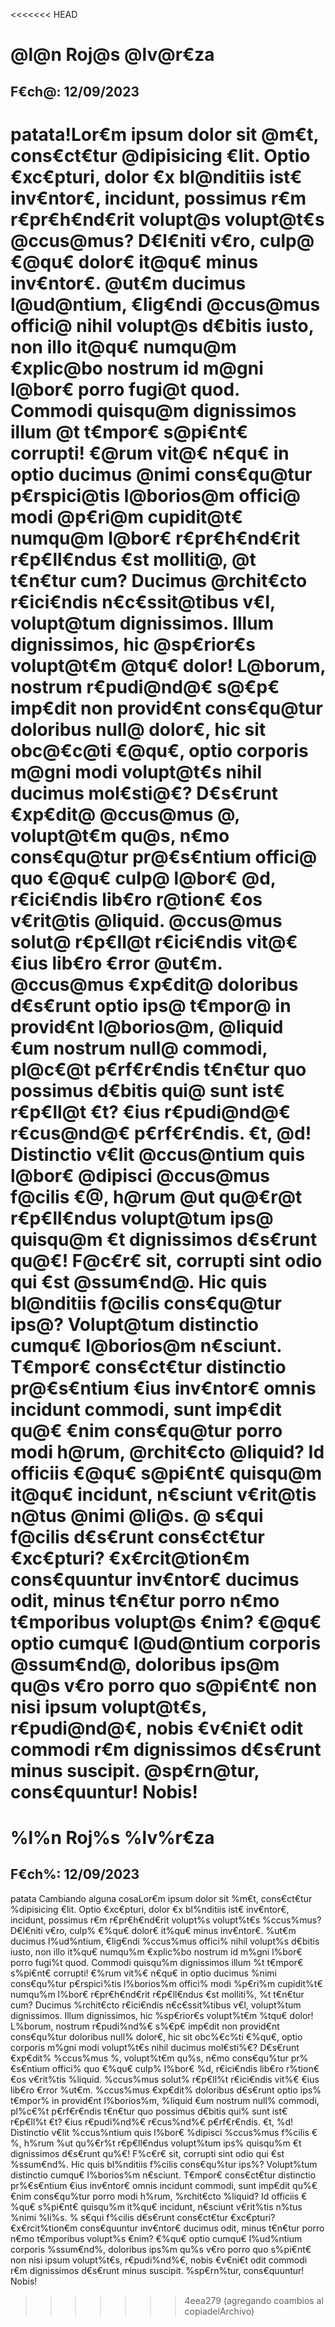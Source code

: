 <<<<<<< HEAD
# @l@n Roj@s @lv@r€za
## F€ch@: 12/09/2023
patata!Lor€m ipsum dolor sit @m€t, cons€ct€tur @dipisicing €lit. Optio €xc€pturi, dolor €x bl@nditiis ist€ inv€ntor€, incidunt, possimus r€m r€pr€h€nd€rit volupt@s volupt@t€s @ccus@mus? D€l€niti v€ro, culp@ €@qu€ dolor€ it@qu€ minus inv€ntor€.
@ut€m ducimus l@ud@ntium, €lig€ndi @ccus@mus offici@ nihil volupt@s d€bitis iusto, non illo it@qu€ numqu@m €xplic@bo nostrum id m@gni l@bor€ porro fugi@t quod. Commodi quisqu@m dignissimos illum @t t€mpor€ s@pi€nt€ corrupti!
€@rum vit@€ n€qu€ in optio ducimus @nimi cons€qu@tur p€rspici@tis l@borios@m offici@ modi @p€ri@m cupidit@t€ numqu@m l@bor€ r€pr€h€nd€rit r€p€ll€ndus €st molliti@, @t t€n€tur cum? Ducimus @rchit€cto r€ici€ndis n€c€ssit@tibus v€l, volupt@tum dignissimos.
Illum dignissimos, hic @sp€rior€s volupt@t€m @tqu€ dolor! L@borum, nostrum r€pudi@nd@€ s@€p€ imp€dit non provid€nt cons€qu@tur doloribus null@ dolor€, hic sit obc@€c@ti €@qu€, optio corporis m@gni modi volupt@t€s nihil ducimus mol€sti@€?
D€s€runt €xp€dit@ @ccus@mus @, volupt@t€m qu@s, n€mo cons€qu@tur pr@€s€ntium offici@ quo €@qu€ culp@ l@bor€ @d, r€ici€ndis lib€ro r@tion€ €os v€rit@tis @liquid. @ccus@mus solut@ r€p€ll@t r€ici€ndis vit@€ €ius lib€ro €rror @ut€m.
@ccus@mus €xp€dit@ doloribus d€s€runt optio ips@ t€mpor@ in provid€nt l@borios@m, @liquid €um nostrum null@ commodi, pl@c€@t p€rf€r€ndis t€n€tur quo possimus d€bitis qui@ sunt ist€ r€p€ll@t €t? €ius r€pudi@nd@€ r€cus@nd@€ p€rf€r€ndis.
€t, @d! Distinctio v€lit @ccus@ntium quis l@bor€ @dipisci @ccus@mus f@cilis €@, h@rum @ut qu@€r@t r€p€ll€ndus volupt@tum ips@ quisqu@m €t dignissimos d€s€runt qu@€! F@c€r€ sit, corrupti sint odio qui €st @ssum€nd@.
Hic quis bl@nditiis f@cilis cons€qu@tur ips@? Volupt@tum distinctio cumqu€ l@borios@m n€sciunt. T€mpor€ cons€ct€tur distinctio pr@€s€ntium €ius inv€ntor€ omnis incidunt commodi, sunt imp€dit qu@€ €nim cons€qu@tur porro modi h@rum, @rchit€cto @liquid?
Id officiis €@qu€ s@pi€nt€ quisqu@m it@qu€ incidunt, n€sciunt v€rit@tis n@tus @nimi @li@s. @ s€qui f@cilis d€s€runt cons€ct€tur €xc€pturi? €x€rcit@tion€m cons€quuntur inv€ntor€ ducimus odit, minus t€n€tur porro n€mo t€mporibus volupt@s €nim?
€@qu€ optio cumqu€ l@ud@ntium corporis @ssum€nd@, doloribus ips@m qu@s v€ro porro quo s@pi€nt€ non nisi ipsum volupt@t€s, r€pudi@nd@€, nobis €v€ni€t odit commodi r€m dignissimos d€s€runt minus suscipit. @sp€rn@tur, cons€quuntur! Nobis!
=======
# %l%n Roj%s %lv%r€za
## F€ch%: 12/09/2023
patata Cambiando alguna cosaLor€m ipsum dolor sit %m€t, cons€ct€tur %dipisicing €lit. Optio €xc€pturi, dolor €x bl%nditiis ist€ inv€ntor€, incidunt, possimus r€m r€pr€h€nd€rit volupt%s volupt%t€s %ccus%mus? D€l€niti v€ro, culp% €%qu€ dolor€ it%qu€ minus inv€ntor€.
%ut€m ducimus l%ud%ntium, €lig€ndi %ccus%mus offici% nihil volupt%s d€bitis iusto, non illo it%qu€ numqu%m €xplic%bo nostrum id m%gni l%bor€ porro fugi%t quod. Commodi quisqu%m dignissimos illum %t t€mpor€ s%pi€nt€ corrupti!
€%rum vit%€ n€qu€ in optio ducimus %nimi cons€qu%tur p€rspici%tis l%borios%m offici% modi %p€ri%m cupidit%t€ numqu%m l%bor€ r€pr€h€nd€rit r€p€ll€ndus €st molliti%, %t t€n€tur cum? Ducimus %rchit€cto r€ici€ndis n€c€ssit%tibus v€l, volupt%tum dignissimos.
Illum dignissimos, hic %sp€rior€s volupt%t€m %tqu€ dolor! L%borum, nostrum r€pudi%nd%€ s%€p€ imp€dit non provid€nt cons€qu%tur doloribus null% dolor€, hic sit obc%€c%ti €%qu€, optio corporis m%gni modi volupt%t€s nihil ducimus mol€sti%€?
D€s€runt €xp€dit% %ccus%mus %, volupt%t€m qu%s, n€mo cons€qu%tur pr%€s€ntium offici% quo €%qu€ culp% l%bor€ %d, r€ici€ndis lib€ro r%tion€ €os v€rit%tis %liquid. %ccus%mus solut% r€p€ll%t r€ici€ndis vit%€ €ius lib€ro €rror %ut€m.
%ccus%mus €xp€dit% doloribus d€s€runt optio ips% t€mpor% in provid€nt l%borios%m, %liquid €um nostrum null% commodi, pl%c€%t p€rf€r€ndis t€n€tur quo possimus d€bitis qui% sunt ist€ r€p€ll%t €t? €ius r€pudi%nd%€ r€cus%nd%€ p€rf€r€ndis.
€t, %d! Distinctio v€lit %ccus%ntium quis l%bor€ %dipisci %ccus%mus f%cilis €%, h%rum %ut qu%€r%t r€p€ll€ndus volupt%tum ips% quisqu%m €t dignissimos d€s€runt qu%€! F%c€r€ sit, corrupti sint odio qui €st %ssum€nd%.
Hic quis bl%nditiis f%cilis cons€qu%tur ips%? Volupt%tum distinctio cumqu€ l%borios%m n€sciunt. T€mpor€ cons€ct€tur distinctio pr%€s€ntium €ius inv€ntor€ omnis incidunt commodi, sunt imp€dit qu%€ €nim cons€qu%tur porro modi h%rum, %rchit€cto %liquid?
Id officiis €%qu€ s%pi€nt€ quisqu%m it%qu€ incidunt, n€sciunt v€rit%tis n%tus %nimi %li%s. % s€qui f%cilis d€s€runt cons€ct€tur €xc€pturi? €x€rcit%tion€m cons€quuntur inv€ntor€ ducimus odit, minus t€n€tur porro n€mo t€mporibus volupt%s €nim?
€%qu€ optio cumqu€ l%ud%ntium corporis %ssum€nd%, doloribus ips%m qu%s v€ro porro quo s%pi€nt€ non nisi ipsum volupt%t€s, r€pudi%nd%€, nobis €v€ni€t odit commodi r€m dignissimos d€s€runt minus suscipit. %sp€rn%tur, cons€quuntur! Nobis!
>>>>>>> 4eea279 (agregando coambios al copiadelArchivo)
